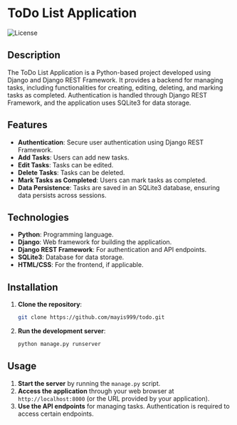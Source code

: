 # ToDo List Application

![License](https://img.shields.io/badge/license-MIT-blue.svg)

## Description

The ToDo List Application is a Python-based project developed using Django and Django REST Framework. It provides a backend for managing tasks, including functionalities for creating, editing, deleting, and marking tasks as completed. Authentication is handled through Django REST Framework, and the application uses SQLite3 for data storage.

## Features

- **Authentication**: Secure user authentication using Django REST Framework.
- **Add Tasks**: Users can add new tasks.
- **Edit Tasks**: Tasks can be edited.
- **Delete Tasks**: Tasks can be deleted.
- **Mark Tasks as Completed**: Users can mark tasks as completed.
- **Data Persistence**: Tasks are saved in an SQLite3 database, ensuring data persists across sessions.

## Technologies

- **Python**: Programming language.
- **Django**: Web framework for building the application.
- **Django REST Framework**: For authentication and API endpoints.
- **SQLite3**: Database for data storage.
- **HTML/CSS**: For the frontend, if applicable.

## Installation

1. **Clone the repository**:
    ```bash
    git clone https://github.com/mayis999/todo.git
    ```
2. **Run the development server**:
    ```bash
    python manage.py runserver
    ```

## Usage

1. **Start the server** by running the `manage.py` script.
2. **Access the application** through your web browser at `http://localhost:8000` (or the URL provided by your application).
3. **Use the API endpoints** for managing tasks. Authentication is required to access certain endpoints.
